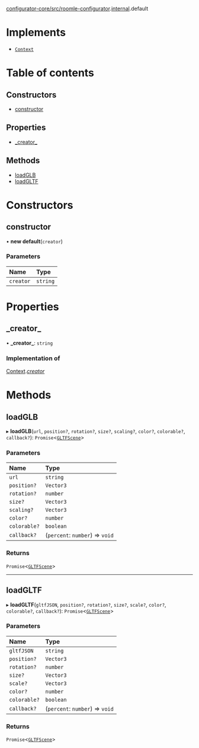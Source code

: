 [configurator-core/src/roomle-configurator](../modules/configurator_core_src_roomle_configurator.md).[internal](../modules/configurator_core_src_roomle_configurator._internal_.md).default

# Implements

- [`Context`](../interfaces/configurator_core_src_configurator._internal_.Context.md)

# Table of contents

## Constructors

- [constructor](configurator_core_src_roomle_configurator._internal_.default-39.md#constructor)

## Properties

- [\_creator\_](configurator_core_src_roomle_configurator._internal_.default-39.md#_creator_)

## Methods

- [loadGLB](configurator_core_src_roomle_configurator._internal_.default-39.md#loadglb)
- [loadGLTF](configurator_core_src_roomle_configurator._internal_.default-39.md#loadgltf)

# Constructors

## constructor

• **new default**(`creator`)

### Parameters

| Name | Type |
| :------ | :------ |
| `creator` | `string` |

# Properties

## \_creator\_

• **\_creator\_**: `string`

### Implementation of

[Context](../interfaces/configurator_core_src_configurator._internal_.Context.md).[_creator_](../interfaces/configurator_core_src_configurator._internal_.Context.md#_creator_)

# Methods

## loadGLB

▸ **loadGLB**(`url`, `position?`, `rotation?`, `size?`, `scaling?`, `color?`, `colorable?`, `callback?`): `Promise`<[`GLTFScene`](../interfaces/configurator_core_src_roomle_configurator._internal_.GLTFScene.md)\>

### Parameters

| Name | Type |
| :------ | :------ |
| `url` | `string` |
| `position?` | `Vector3` |
| `rotation?` | `number` |
| `size?` | `Vector3` |
| `scaling?` | `Vector3` |
| `color?` | `number` |
| `colorable?` | `boolean` |
| `callback?` | (`percent`: `number`) => `void` |

### Returns

`Promise`<[`GLTFScene`](../interfaces/configurator_core_src_roomle_configurator._internal_.GLTFScene.md)\>

___

## loadGLTF

▸ **loadGLTF**(`gltfJSON`, `position?`, `rotation?`, `size?`, `scale?`, `color?`, `colorable?`, `callback?`): `Promise`<[`GLTFScene`](../interfaces/configurator_core_src_roomle_configurator._internal_.GLTFScene.md)\>

### Parameters

| Name | Type |
| :------ | :------ |
| `gltfJSON` | `string` |
| `position?` | `Vector3` |
| `rotation?` | `number` |
| `size?` | `Vector3` |
| `scale?` | `Vector3` |
| `color?` | `number` |
| `colorable?` | `boolean` |
| `callback?` | (`percent`: `number`) => `void` |

### Returns

`Promise`<[`GLTFScene`](../interfaces/configurator_core_src_roomle_configurator._internal_.GLTFScene.md)\>
